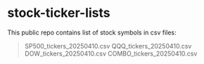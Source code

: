 # stock-ticker-lists
This public repo contains list of stock symbols in csv files:
> SP500_tickers_20250410.csv
> QQQ_tickers_20250410.csv
> DOW_tickers_20250410.csv
> COMBO_tickers_20250410.csv
